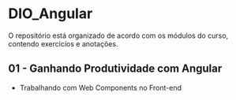 # DIO_Angular

<p>O repositório está organizado de acordo com os módulos do curso, contendo exercicíos e anotações.</p>

<h2>01 - Ganhando Produtividade com Angular</h2>

<ul>
    <li>Trabalhando com Web Components no Front-end</li>  
</ul>